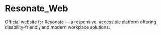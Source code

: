 # Resonate_Web
Official website for Resonate — a responsive, accessible platform offering disability-friendly and modern workplace solutions.
